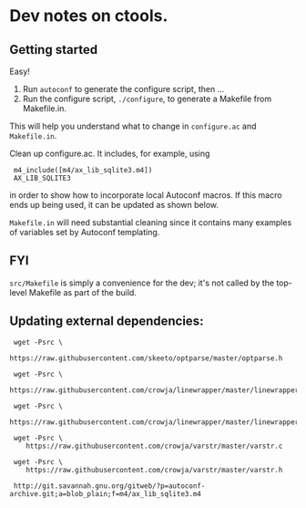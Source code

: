 # Dev notes on ctools.

## Getting started

Easy!

1.  Run `autoconf` to generate the configure script, then ...
2.  Run the configure script, `./configure`, to generate a Makefile from
    Makefile.in.

This will help you understand what to change in `configure.ac` and `Makefile.in`.

Clean up configure.ac. It includes, for example, using

     m4_include([m4/ax_lib_sqlite3.m4])
     AX_LIB_SQLITE3

in order to show how to incorporate local Autoconf macros. If this macro ends up
being used, it can be updated as shown below.

`Makefile.in` will need substantial cleaning since it contains many examples of
variables set by Autoconf templating.

## FYI

`src/Makefile` is simply a convenience for the dev; it's not called by the
top-level Makefile as part of the build.

## Updating external dependencies:

     wget -Psrc \
        https://raw.githubusercontent.com/skeeto/optparse/master/optparse.h

     wget -Psrc \
        https://raw.githubusercontent.com/crowja/linewrapper/master/linewrapper.c

     wget -Psrc \
        https://raw.githubusercontent.com/crowja/linewrapper/master/linewrapper.h

     wget -Psrc \
        https://raw.githubusercontent.com/crowja/varstr/master/varstr.c

     wget -Psrc \
        https://raw.githubusercontent.com/crowja/varstr/master/varstr.h

     http://git.savannah.gnu.org/gitweb/?p=autoconf-archive.git;a=blob_plain;f=m4/ax_lib_sqlite3.m4
